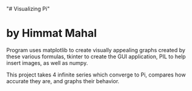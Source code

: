 "# Visualizing Pi"

# by Himmat Mahal

Program uses matplotlib to create visually appealing graphs created by
these various formulas, tkinter to create the GUI application, PIL to
help insert images, as well as numpy.

This project takes 4 infinite series which converge to Pi,
compares how accurate they are, and graphs their behavior.
